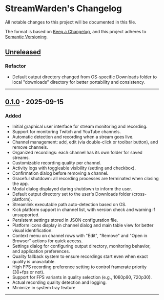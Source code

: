 # StreamWarden's Changelog

All notable changes to this project will be documented in this file.

The format is based on [Keep a Changelog](https://keepachangelog.com/en/1.0.0/),
and this project adheres to [Semantic Versioning](https://semver.org/spec/v2.0.0.html).

## [Unreleased]

### Refactor
- Default output directory changed from OS-specific Downloads folder to local "downloads" directory for better portability and consistency.

---

## [0.1.0] - 2025-09-15

### Added
- Initial graphical user interface for stream monitoring and recording.
- Support for monitoring Twitch and YouTube channels.
- Automatic detection and recording when a stream goes live.
- Channel management: add, edit (via double-click or toolbar button), and remove channels.
- Organized recordings: each channel has its own folder for saved streams.
- Customizable recording quality per channel.
- Activity logs with toggleable visibility (setting and checkbox).
- Confirmation dialog before removing a channel.
- Graceful shutdown: all recording processes are terminated when closing the app.
- Modal dialog displayed during shutdown to inform the user.
- Default output directory set to the user's Downloads folder (cross-platform).
- Streamlink executable path auto-detection based on OS.
- Kick platform support in channel list, with version check and warning if unsupported.
- Persistent settings stored in JSON configuration file.
- Platform icons display in channel dialog and main table view for better visual identification.
- Context menu on channel rows with "Edit", "Remove" and "Open in Browser" actions for quick access.
- Settings dialog for configuring output directory, monitoring behavior, and application preferences.
- Quality fallback system to ensure recordings start even when exact quality is unavailable.
- High FPS recording preference setting to control framerate priority (30+fps or not).
- Support for FPS variants in quality selection (e.g., 1080p60, 720p30).
- Actual recording quality detection and logging.
- Minimize in system tray feature

---

[Unreleased]: https://github.com/YouG-o/StreamWarden/compare/v0.1.0...HEAD
[0.1.0]: https://github.com/YouG-o/StreamWarden/releases/tag/v0.1.0
